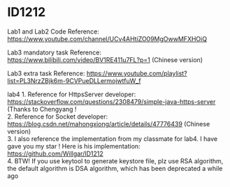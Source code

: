 # ID1212

Lab1 and Lab2 Code Reference: https://www.youtube.com/channel/UCv4AHtiZO09MgOwwMFXHOiQ

Lab3 mandatory task Reference: https://www.bilibili.com/video/BV1RE411u7FL?p=1  (Chinese version)

Lab3 extra task Reference: https://www.youtube.com/playlist?list=PL3NrzZBjk6m-9CVPueDLLermojwtfuW_f

lab4 1. Reference for HttpsServer developer: https://stackoverflow.com/questions/2308479/simple-java-https-server (Thanks to Chengyang !<br/>
     2. Reference for Socket developer: https://blog.csdn.net/mahongxiong/article/details/47776439 (Chinese version)<br/>
     3. I also reference the implementation from my classmate for lab4. I have gave you my star ! Here is his implementation: https://github.com/Willgar/ID1212  <br/>
     4. BTW! If you use keytool to generate keystore file, plz use RSA algorithm, the default algorithm is DSA algorithm, which has been deprecated a while ago

